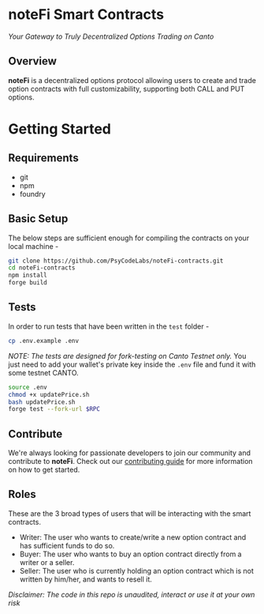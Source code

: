 # noteFi Smart Contracts

*Your Gateway to Truly Decentralized Options Trading on Canto*

## Overview
**noteFi** is a decentralized options protocol allowing users to create and trade option contracts with full customizability, supporting both CALL and PUT options.

# Getting Started

## Requirements

- git
- npm
- foundry

## Basic Setup

The below steps are sufficient enough for compiling the contracts on your local machine -

```sh
git clone https://github.com/PsyCodeLabs/noteFi-contracts.git
cd noteFi-contracts
npm install
forge build
```

## Tests

In order to run tests that have been written in the `test` folder - 

```sh
cp .env.example .env
```
*NOTE: The tests are designed for fork-testing on Canto Testnet only.*
You just need to add your wallet's private key inside the `.env` file and fund it with some testnet CANTO.
```sh
source .env
chmod +x updatePrice.sh
bash updatePrice.sh
forge test --fork-url $RPC
```

## Contribute

We're always looking for passionate developers to join our community and contribute to **noteFi**. Check out our [contributing guide](./contributing.md) for more information on how to get started.

## Roles
These are the 3 broad types of users that will be interacting with the smart contracts.
- Writer: The user who wants to create/write a new option contract and has sufficient funds to do so.
- Buyer: The user who wants to buy an option contract directly from a writer or a seller.
- Seller: The user who is currently holding an option contract which is not written by him/her, and wants to resell it.

*Disclaimer: The code in this repo is unaudited, interact or use it at your own risk*